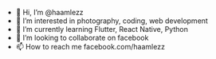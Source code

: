 - 👋 Hi, I’m @haamlezz
- 👀 I’m interested in photography, coding, web development
- 🌱 I’m currently learning Flutter, React Native, Python
- 💞️ I’m looking to collaborate on facebook
- 📫 How to reach me facebook.com/haamlezz

<!---
haamlezz/haamlezz is a ✨ special ✨ repository because its `README.md` (this file) appears on your GitHub profile.
You can click the Preview link to take a look at your changes.
--->
